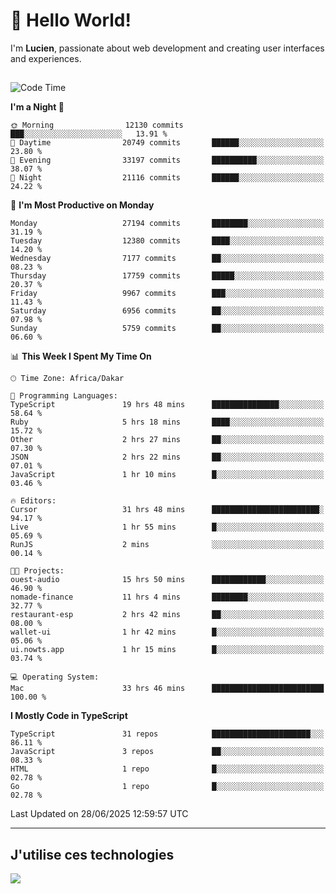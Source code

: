 # 👋 Hello World!

I'm **Lucien**, passionate about web development and creating user interfaces and experiences.

##

<!--START_SECTION:waka-->
![Code Time](http://img.shields.io/badge/Code%20Time-3%2C273%20hrs%2054%20mins-blue)

**I'm a Night 🦉** 

```text
🌞 Morning                12130 commits       ███░░░░░░░░░░░░░░░░░░░░░░   13.91 % 
🌆 Daytime                20749 commits       ██████░░░░░░░░░░░░░░░░░░░   23.80 % 
🌃 Evening                33197 commits       ██████████░░░░░░░░░░░░░░░   38.07 % 
🌙 Night                  21116 commits       ██████░░░░░░░░░░░░░░░░░░░   24.22 % 
```
📅 **I'm Most Productive on Monday** 

```text
Monday                   27194 commits       ████████░░░░░░░░░░░░░░░░░   31.19 % 
Tuesday                  12380 commits       ████░░░░░░░░░░░░░░░░░░░░░   14.20 % 
Wednesday                7177 commits        ██░░░░░░░░░░░░░░░░░░░░░░░   08.23 % 
Thursday                 17759 commits       █████░░░░░░░░░░░░░░░░░░░░   20.37 % 
Friday                   9967 commits        ███░░░░░░░░░░░░░░░░░░░░░░   11.43 % 
Saturday                 6956 commits        ██░░░░░░░░░░░░░░░░░░░░░░░   07.98 % 
Sunday                   5759 commits        ██░░░░░░░░░░░░░░░░░░░░░░░   06.60 % 
```


📊 **This Week I Spent My Time On** 

```text
🕑︎ Time Zone: Africa/Dakar

💬 Programming Languages: 
TypeScript               19 hrs 48 mins      ███████████████░░░░░░░░░░   58.64 % 
Ruby                     5 hrs 18 mins       ████░░░░░░░░░░░░░░░░░░░░░   15.72 % 
Other                    2 hrs 27 mins       ██░░░░░░░░░░░░░░░░░░░░░░░   07.30 % 
JSON                     2 hrs 22 mins       ██░░░░░░░░░░░░░░░░░░░░░░░   07.01 % 
JavaScript               1 hr 10 mins        █░░░░░░░░░░░░░░░░░░░░░░░░   03.46 % 

🔥 Editors: 
Cursor                   31 hrs 48 mins      ████████████████████████░   94.17 % 
Live                     1 hr 55 mins        █░░░░░░░░░░░░░░░░░░░░░░░░   05.69 % 
RunJS                    2 mins              ░░░░░░░░░░░░░░░░░░░░░░░░░   00.14 % 

🐱‍💻 Projects: 
ouest-audio              15 hrs 50 mins      ████████████░░░░░░░░░░░░░   46.90 % 
nomade-finance           11 hrs 4 mins       ████████░░░░░░░░░░░░░░░░░   32.77 % 
restaurant-esp           2 hrs 42 mins       ██░░░░░░░░░░░░░░░░░░░░░░░   08.00 % 
wallet-ui                1 hr 42 mins        █░░░░░░░░░░░░░░░░░░░░░░░░   05.06 % 
ui.nowts.app             1 hr 15 mins        █░░░░░░░░░░░░░░░░░░░░░░░░   03.74 % 

💻 Operating System: 
Mac                      33 hrs 46 mins      █████████████████████████   100.00 % 
```

**I Mostly Code in TypeScript** 

```text
TypeScript               31 repos            ██████████████████████░░░   86.11 % 
JavaScript               3 repos             ██░░░░░░░░░░░░░░░░░░░░░░░   08.33 % 
HTML                     1 repo              █░░░░░░░░░░░░░░░░░░░░░░░░   02.78 % 
Go                       1 repo              █░░░░░░░░░░░░░░░░░░░░░░░░   02.78 % 
```




 Last Updated on 28/06/2025 12:59:57 UTC
<!--END_SECTION:waka-->
---

## J'utilise ces technologies

<p align="left">
  <a href="https://skillicons.dev">
    <img src="https://skillicons.dev/icons?i=ts,js,go,ruby,css,scss,tailwind,react,vite,nextjs,docker,figma,ableton" />
  </a>
</p>

